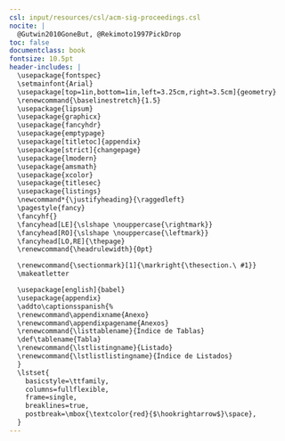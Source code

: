 ```yaml
---
csl: input/resources/csl/acm-sig-proceedings.csl
nocite: |
  @Gutwin2010GoneBut, @Rekimoto1997PickDrop
toc: false
documentclass: book
fontsize: 10.5pt
header-includes: |
  \usepackage{fontspec}
  \setmainfont{Arial}
  \usepackage[top=1in,bottom=1in,left=3.25cm,right=3.5cm]{geometry}
  \renewcommand{\baselinestretch}{1.5}
  \usepackage{lipsum}
  \usepackage{graphicx}
  \usepackage{fancyhdr}
  \usepackage{emptypage}
  \usepackage[titletoc]{appendix}
  \usepackage[strict]{changepage}
  \usepackage{lmodern} 
  \usepackage{amsmath}
  \usepackage{xcolor}
  \usepackage{titlesec}
  \usepackage{listings}
  \newcommand*{\justifyheading}{\raggedleft}
  \pagestyle{fancy}
  \fancyhf{}
  \fancyhead[LE]{\slshape \nouppercase{\rightmark}}
  \fancyhead[RO]{\slshape \nouppercase{\leftmark}}
  \fancyhead[LO,RE]{\thepage}
  \renewcommand{\headrulewidth}{0pt}

  \renewcommand{\sectionmark}[1]{\markright{\thesection.\ #1}}
  \makeatletter

  \usepackage[english]{babel}
  \usepackage{appendix}
  \addto\captionsspanish{%
  \renewcommand\appendixname{Anexo}
  \renewcommand\appendixpagename{Anexos}
  \renewcommand{\listtablename}{Índice de Tablas}
  \def\tablename{Tabla}
  \renewcommand{\lstlistingname}{Listado}
  \renewcommand{\lstlistlistingname}{Índice de Listados}
  }
  \lstset{
    basicstyle=\ttfamily,
    columns=fullflexible,
    frame=single,
    breaklines=true,
    postbreak=\mbox{\textcolor{red}{$\hookrightarrow$}\space},
  }
---
```


